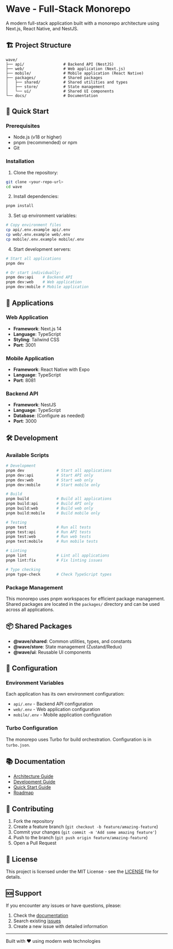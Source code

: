# Wave - Full-Stack Monorepo

A modern full-stack application built with a monorepo architecture using Next.js, React Native, and NestJS.

## 🏗️ Project Structure

```
wave/
├── api/                 # Backend API (NestJS)
├── web/                 # Web application (Next.js)
├── mobile/              # Mobile application (React Native)
├── packages/            # Shared packages
│   ├── shared/          # Shared utilities and types
│   ├── store/           # State management
│   └── ui/              # Shared UI components
└── docs/                # Documentation
```

## 🚀 Quick Start

### Prerequisites

- Node.js (v18 or higher)
- pnpm (recommended) or npm
- Git

### Installation

1. Clone the repository:

```bash
git clone <your-repo-url>
cd wave
```

2. Install dependencies:

```bash
pnpm install
```

3. Set up environment variables:

```bash
# Copy environment files
cp api/.env.example api/.env
cp web/.env.example web/.env
cp mobile/.env.example mobile/.env
```

4. Start development servers:

```bash
# Start all applications
pnpm dev

# Or start individually:
pnpm dev:api    # Backend API
pnpm dev:web    # Web application
pnpm dev:mobile # Mobile application
```

## 📱 Applications

### Web Application

- **Framework**: Next.js 14
- **Language**: TypeScript
- **Styling**: Tailwind CSS
- **Port**: 3001

### Mobile Application

- **Framework**: React Native with Expo
- **Language**: TypeScript
- **Port**: 8081

### Backend API

- **Framework**: NestJS
- **Language**: TypeScript
- **Database**: (Configure as needed)
- **Port**: 3000

## 🛠️ Development

### Available Scripts

```bash
# Development
pnpm dev              # Start all applications
pnpm dev:api          # Start API only
pnpm dev:web          # Start web only
pnpm dev:mobile       # Start mobile only

# Build
pnpm build            # Build all applications
pnpm build:api        # Build API only
pnpm build:web        # Build web only
pnpm build:mobile     # Build mobile only

# Testing
pnpm test             # Run all tests
pnpm test:api         # Run API tests
pnpm test:web         # Run web tests
pnpm test:mobile      # Run mobile tests

# Linting
pnpm lint             # Lint all applications
pnpm lint:fix         # Fix linting issues

# Type checking
pnpm type-check       # Check TypeScript types
```

### Package Management

This monorepo uses pnpm workspaces for efficient package management. Shared packages are located in the `packages/` directory and can be used across all applications.

## 📦 Shared Packages

- **@wave/shared**: Common utilities, types, and constants
- **@wave/store**: State management (Zustand/Redux)
- **@wave/ui**: Reusable UI components

## 🔧 Configuration

### Environment Variables

Each application has its own environment configuration:

- `api/.env` - Backend API configuration
- `web/.env` - Web application configuration
- `mobile/.env` - Mobile application configuration

### Turbo Configuration

The monorepo uses Turbo for build orchestration. Configuration is in `turbo.json`.

## 📚 Documentation

- [Architecture Guide](./docs/ARCHITECTURE.md)
- [Development Guide](./docs/DEVELOPMENT_GUIDE.md)
- [Quick Start Guide](./docs/QUICK_START.md)
- [Roadmap](./docs/ROADMAP.md)

## 🤝 Contributing

1. Fork the repository
2. Create a feature branch (`git checkout -b feature/amazing-feature`)
3. Commit your changes (`git commit -m 'Add some amazing feature'`)
4. Push to the branch (`git push origin feature/amazing-feature`)
5. Open a Pull Request

## 📄 License

This project is licensed under the MIT License - see the [LICENSE](LICENSE) file for details.

## 🆘 Support

If you encounter any issues or have questions, please:

1. Check the [documentation](./docs/)
2. Search existing [issues](../../issues)
3. Create a new issue with detailed information

---

Built with ❤️ using modern web technologies
